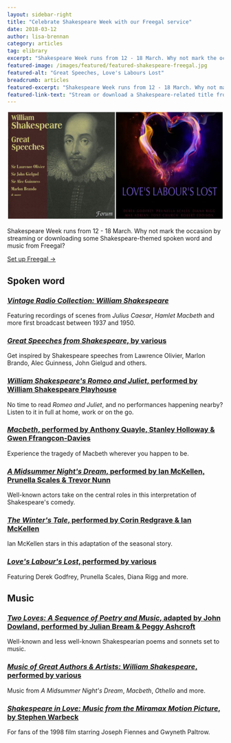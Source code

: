 ```yaml
---
layout: sidebar-right
title: "Celebrate Shakespeare Week with our Freegal service"
date: 2018-03-12
author: lisa-brennan
category: articles
tag: elibrary
excerpt: "Shakespeare Week runs from 12 - 18 March. Why not mark the occasion by streaming or downloading some Shakespeare-themed spoken word and music from Freegal?"
featured-image: /images/featured/featured-shakespeare-freegal.jpg
featured-alt: "Great Speeches, Love's Labours Lost"
breadcrumb: articles
featured-excerpt: "Shakespeare Week runs from 12 - 18 March. Why not mark the occasion by streaming or downloading some Shakespeare-themed spoken word and music from Freegal?"
featured-link-text: "Stream or download a Shakespeare-related title from Freegal."
---
```


![Great Speeches, Love's Labours Lost](/images/featured/featured-shakespeare-freegal.jpg)

Shakespeare Week runs from 12 - 18 March. Why not mark the occasion by streaming or downloading some Shakespeare-themed spoken word and music from Freegal?

[Set up Freegal &rarr;](/elibrary/freegal/)

## Spoken word

### [<cite>Vintage Radio Collection: William Shakespeare</cite>](https://suffolklibraries.freegalmusic.com/artists/view/V2lsbGlhbSBTaGFrZXNwZWFyZQ==/884385004705/aW9kYQ)

Featuring recordings of scenes from <cite>Julius Caesar</cite>, <cite>Hamlet</cite> <cite>Macbeth</cite> and more first broadcast between 1937 and 1950.

### [<cite>Great Speeches from Shakespeare</cite>, by various](https://suffolklibraries.freegalmusic.com/artists/view/VmFyaW91cyBBcnRpc3RzLFNpciBMYXVyZW5jZSBPbGl2aWVyLFNpciBKb2huIEdpZWxndWQsTWFybG9uIEJyYW5kbyxTaXIgQWxlYyBHdWluZXNz/342345/aW9kYQ)

Get inspired by Shakespeare speeches from Lawrence Olivier, Marlon Brando, Alec Guinness, John Gielgud and others.

### [<cite>William Shakespeare's Romeo and Juliet</cite>, performed by William Shakespeare Playhouse](https://suffolklibraries.freegalmusic.com/artists/view/V2lsbGlhbSBTaGFrZXNwZWFyZSBQbGF5aG91c2U=/884385083953/aW9kYQ)

No time to read <cite>Romeo and Juliet</cite>, and no performances happening nearby? Listen to it in full at home, work or on the go.

### [<cite>Macbeth</cite>, performed by Anthony Quayle, Stanley Holloway & Gwen Ffrangcon-Davies](https://suffolklibraries.freegalmusic.com/artists/view/V2lsbGlhbSBTaGFrZXNwZWFyZQ==/886788517813/aW9kYQ)

Experience the tragedy of Macbeth wherever you happen to be.

### [<cite>A Midsummer Night's Dream</cite>, performed by Ian McKellen, Prunella Scales & Trevor Nunn](https://suffolklibraries.freegalmusic.com/artists/view/V2lsbGlhbSBTaGFrZXNwZWFyZQ==/886788517769/aW9kYQ)

Well-known actors take on the central roles in this interpretation of Shakespeare's comedy.

### [<cite>The Winter's Tale</cite>, performed by Corin Redgrave & Ian McKellen](https://suffolklibraries.freegalmusic.com/artists/view/V2lsbGlhbSBTaGFrZXNwZWFyZQ==/886788517820/aW9kYQ)

Ian McKellen stars in this adaptation of the seasonal story.

### [<cite>Love's Labour's Lost</cite>, performed by various](https://suffolklibraries.freegalmusic.com/artists/view/RGVyZWsgR29kZnJleQ==/887845453228/aW9kYQ)

Featuring Derek Godfrey, Prunella Scales, Diana Rigg and more.

## Music

### [<cite>Two Loves: A Sequence of Poetry and Music</cite>, adapted by John Dowland, performed by Julian Bream & Peggy Ashcroft](https://suffolklibraries.freegalmusic.com/artists/view/SnVsaWFuIEJyZWFt/27997263/c29ueQ)

Well-known and less well-known Shakespearian poems and sonnets set to music.

### [<cite>Music of Great Authors & Artists: William Shakespeare</cite>, performed by various](https://suffolklibraries.freegalmusic.com/artists/view/VmFyaW91cyBBcnRpc3Rz/191773380748/aW9kYQ)

Music from <cite>A Midsummer Night's Dream</cite>, <cite>Macbeth</cite>, <cite>Othello</cite> and more.

### [<cite>Shakespeare in Love: Music from the Miramax Motion Picture</cite>, by Stephen Warbeck](https://suffolklibraries.freegalmusic.com/artists/view/U3RlcGhlbiBXYXJiZWNr/62453/c29ueQ)

For fans of the 1998 film starring Joseph Fiennes and Gwyneth Paltrow.

